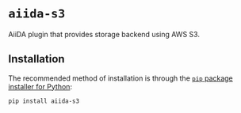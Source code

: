 # `aiida-s3`

AiiDA plugin that provides storage backend using AWS S3.


## Installation

The recommended method of installation is through the [`pip` package installer for Python](https://pip.pypa.io/en/stable/):

    pip install aiida-s3
